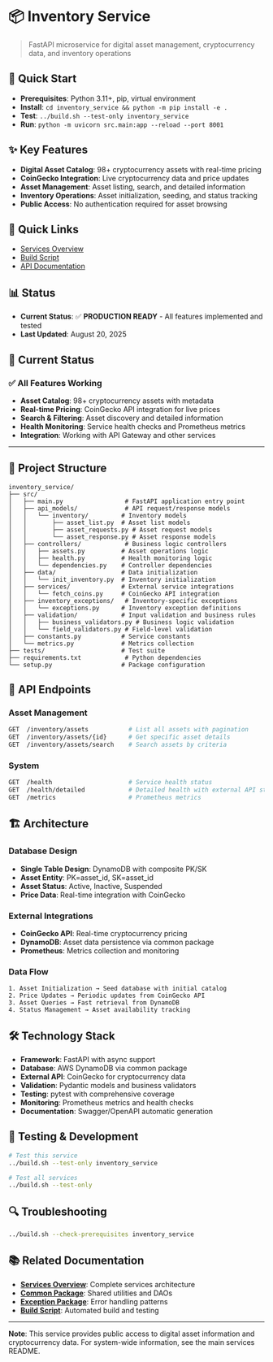 # 📦 Inventory Service

> FastAPI microservice for digital asset management, cryptocurrency data, and inventory operations

## 🚀 Quick Start
- **Prerequisites**: Python 3.11+, pip, virtual environment
- **Install**: `cd inventory_service && python -m pip install -e .`
- **Test**: `../build.sh --test-only inventory_service`
- **Run**: `python -m uvicorn src.main:app --reload --port 8001`

## ✨ Key Features
- **Digital Asset Catalog**: 98+ cryptocurrency assets with real-time pricing
- **CoinGecko Integration**: Live cryptocurrency data and price updates
- **Asset Management**: Asset listing, search, and detailed information
- **Inventory Operations**: Asset initialization, seeding, and status tracking
- **Public Access**: No authentication required for asset browsing

## 🔗 Quick Links
- [Services Overview](../README.md)
- [Build Script](../build.sh)
- [API Documentation](#api-endpoints)

## 📊 Status
- **Current Status**: ✅ **PRODUCTION READY** - All features implemented and tested
- **Last Updated**: August 20, 2025

## 🎯 Current Status

### ✅ **All Features Working**
- **Asset Catalog**: 98+ cryptocurrency assets with metadata
- **Real-time Pricing**: CoinGecko API integration for live prices
- **Search & Filtering**: Asset discovery and detailed information
- **Health Monitoring**: Service health checks and Prometheus metrics
- **Integration**: Working with API Gateway and other services

---

## 📁 Project Structure

```
inventory_service/
├── src/
│   ├── main.py                 # FastAPI application entry point
│   ├── api_models/             # API request/response models
│   │   └── inventory/         # Inventory models
│   │       ├── asset_list.py  # Asset list models
│   │       ├── asset_requests.py # Asset request models
│   │       └── asset_response.py # Asset response models
│   ├── controllers/            # Business logic controllers
│   │   ├── assets.py          # Asset operations logic
│   │   ├── health.py          # Health monitoring logic
│   │   └── dependencies.py    # Controller dependencies
│   ├── data/                  # Data initialization
│   │   └── init_inventory.py  # Inventory initialization
│   ├── services/              # External service integrations
│   │   └── fetch_coins.py     # CoinGecko API integration
│   ├── inventory_exceptions/   # Inventory-specific exceptions
│   │   └── exceptions.py      # Inventory exception definitions
│   ├── validation/            # Input validation and business rules
│   │   ├── business_validators.py # Business logic validation
│   │   └── field_validators.py # Field-level validation
│   ├── constants.py           # Service constants
│   └── metrics.py             # Metrics collection
├── tests/                     # Test suite
├── requirements.txt            # Python dependencies
└── setup.py                   # Package configuration
```

## 🔐 API Endpoints

### **Asset Management**
```bash
GET  /inventory/assets           # List all assets with pagination
GET  /inventory/assets/{id}      # Get specific asset details
GET  /inventory/assets/search    # Search assets by criteria
```

### **System**
```bash
GET  /health                     # Service health status
GET  /health/detailed            # Detailed health with external API status
GET  /metrics                    # Prometheus metrics
```

## 🏗️ Architecture

### **Database Design**
- **Single Table Design**: DynamoDB with composite PK/SK
- **Asset Entity**: PK=asset_id, SK=asset_id
- **Asset Status**: Active, Inactive, Suspended
- **Price Data**: Real-time integration with CoinGecko

### **External Integrations**
- **CoinGecko API**: Real-time cryptocurrency pricing
- **DynamoDB**: Asset data persistence via common package
- **Prometheus**: Metrics collection and monitoring

### **Data Flow**
```
1. Asset Initialization → Seed database with initial catalog
2. Price Updates → Periodic updates from CoinGecko API
3. Asset Queries → Fast retrieval from DynamoDB
4. Status Management → Asset availability tracking
```

## 🛠️ Technology Stack

- **Framework**: FastAPI with async support
- **Database**: AWS DynamoDB via common package
- **External API**: CoinGecko for cryptocurrency data
- **Validation**: Pydantic models and business validators
- **Testing**: pytest with comprehensive coverage
- **Monitoring**: Prometheus metrics and health checks
- **Documentation**: Swagger/OpenAPI automatic generation

## 🧪 Testing & Development

```bash
# Test this service
../build.sh --test-only inventory_service

# Test all services
../build.sh --test-only
```

## 🔍 Troubleshooting

```bash
../build.sh --check-prerequisites inventory_service
```

## 📚 Related Documentation

- **[Services Overview](../README.md)**: Complete services architecture
- **[Common Package](../common/README.md)**: Shared utilities and DAOs
- **[Exception Package](../exception/README.md)**: Error handling patterns
- **[Build Script](../build.sh)**: Automated build and testing

---

**Note**: This service provides public access to digital asset information and cryptocurrency data. For system-wide information, see the main services README.